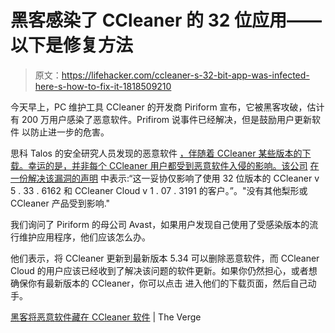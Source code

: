 # 黑客感染了 CCleaner 的 32 位应用——以下是修复方法

> 原文：<https://lifehacker.com/ccleaner-s-32-bit-app-was-infected-here-s-how-to-fix-it-1818509210>

今天早上，PC 维护工具 CCleaner 的开发商 Piriform 宣布，它被黑客攻破，估计有 200 万用户感染了恶意软件。Prifirom 说事件已经解决，但是鼓励用户更新软件 以防止进一步的危害。



思科 Talos 的安全研究人员发现的恶意软件 [，伴随着 CCleaner 某些版本的下载。幸运的是，并非每个 CCleaner 用户都受到恶意软件入侵的影响。该公司](http://blog.talosintelligence.com/2017/09/avast-distributes-malware.html) [在一份解决该漏洞的声明](http://www.piriform.com/news/release-announcements/2017/9/18/security-notification-for-ccleaner-v5336162-and-ccleaner-cloud-v1073191-for-32-bit-windows-users) 中表示:“这一妥协仅影响了使用 32 位版本的 CCleaner v 5 . 33 . 6162 和 CCleaner Cloud v 1 . 07 . 3191 的客户。”。"没有其他梨形或 CCleaner 产品受到影响."

我们询问了 Piriform 的母公司 Avast，如果用户发现自己使用了受感染版本的流行维护应用程序，他们应该怎么办。

他们表示，将 CCleaner 更新到最新版本 5.34 可以删除恶意软件，而 CCleaner Cloud 的用户应该已经收到了解决该问题的软件更新。如果你仍然担心，或者想确保你有最新版本的 CCleaner，你可以点击 进入他们的下载页面，然后自己动手。

[黑客将恶意软件藏在 CCleaner 软件](https://www.theverge.com/2017/9/18/16325202/ccleaner-hack-malware-security) | The Verge